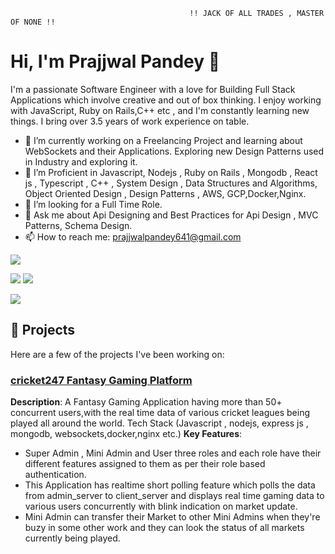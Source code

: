 
                                            !! JACK OF ALL TRADES , MASTER OF NONE !!

  

# Hi, I'm Prajjwal Pandey 👋

I'm a passionate Software Engineer with a love for Building Full Stack Applications which involve creative and out of box thinking. I enjoy working with JavaScript, Ruby on Rails,C++ etc , and I'm constantly learning new things.
I bring over 3.5 years of work experience on table.

- 🔭 I’m currently working on a Freelancing Project and  learning about WebSockets and their Applications.  Exploring new Design Patterns used in Industry and exploring it.
- 🌱 I’m Proficient in Javascript, Nodejs , Ruby on Rails , Mongodb , React js , Typescript , C++ , System Design , Data Structures and Algorithms, Object Oriented Design , Design Patterns , AWS, GCP,Docker,Nginx.
- 🤔 I’m looking for a Full Time Role.
- 💬 Ask me about  Api Designing and Best Practices for Api Design , MVC Patterns, Schema Design.
- 📫 How to reach me: prajjwalpandey641@gmail.com


 ![](http://github-profile-summary-cards.vercel.app/api/cards/profile-details?username=pp641&theme=moltack)

 

![](http://github-profile-summary-cards.vercel.app/api/cards/stats?username=pp641&theme=moltack)                    ![](http://github-profile-summary-cards.vercel.app/api/cards/productive-time?username=pp641&theme=moltack&utcOffset=8)

![](https://github-profile-trophy.vercel.app/?username=pp641)




## 🚀 Projects
Here are a few of the projects I've been working on:


### [cricket247 Fantasy Gaming Platform ](https://github.com/pp641/cricket247)
**Description**: A Fantasy Gaming Application having more than 50+ concurrent users,with the real time data of various cricket leagues being played all around the world. Tech Stack (Javascript , nodejs, express js , mongodb, websockets,docker,nginx etc.)
**Key Features**:
- Super Admin , Mini Admin and User three roles and each role have their different features assigned to them as per their role based authentication.
- This Application has realtime  short polling feature which polls the data from admin_server to client_server and displays real time gaming data to various users concurrently with blink indication on market update. 
- Mini Admin can transfer their Market to other Mini Admins when they're buzy in some other work and they can look the status of all markets currently being played.
